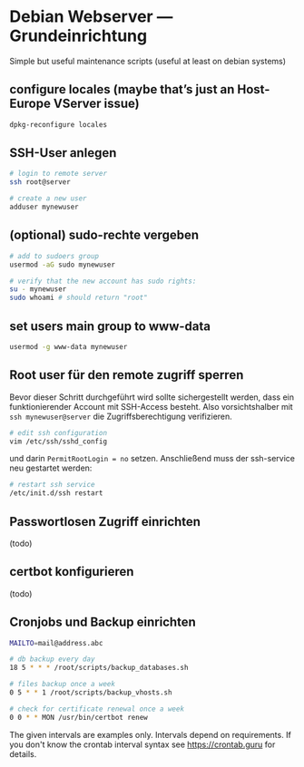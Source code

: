 # Debian Webserver — Grundeinrichtung
Simple but useful maintenance scripts (useful at least on debian systems)

## configure locales (maybe that’s just an Host-Europe VServer issue)
```bash
dpkg-reconfigure locales
```

## SSH-User anlegen

```bash
# login to remote server
ssh root@server

# create a new user
adduser mynewuser

```

## (optional) sudo-rechte vergeben

```bash
# add to sudoers group
usermod -aG sudo mynewuser

# verify that the new account has sudo rights:
su - mynewuser
sudo whoami # should return "root"
```

## set users main group to www-data
```bash
usermod -g www-data mynewuser
```

## Root user für den remote zugriff sperren
Bevor dieser Schritt durchgeführt wird sollte sichergestellt werden, dass ein funktionierender Account mit SSH-Access besteht. Also vorsichtshalber mit `ssh mynewuser@server` die Zugriffsberechtigung verifizieren.

```bash
# edit ssh configuration
vim /etc/ssh/sshd_config
```

und darin `PermitRootLogin = no` setzen.
Anschließend muss der ssh-service neu gestartet werden:

```bash
# restart ssh service
/etc/init.d/ssh restart
```

## Passwortlosen Zugriff einrichten
(todo)

## certbot konfigurieren
(todo)

## Cronjobs und Backup einrichten
```bash
MAILTO=mail@address.abc

# db backup every day
18 5 * * * /root/scripts/backup_databases.sh

# files backup once a week 
0 5 * * 1 /root/scripts/backup_vhosts.sh

# check for certificate renewal once a week
0 0 * * MON /usr/bin/certbot renew
```
The given intervals are examples only. Intervals depend on requirements.
If you don't know the crontab interval syntax see https://crontab.guru for details.

